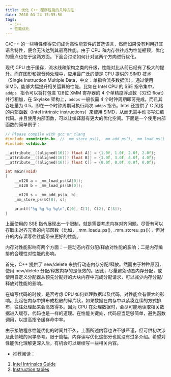 ```yaml
---
title: 优化 C++ 程序性能的几种方法
date: 2018-03-24 15:55:50
tags:
  - C++
  - 性能优化
---
```


C/C++ 的一些特性使得它们成为高性能软件的首选语言，然而如果没有利用好其语言特性，便会无法达到其最高性能。由于 CPU 和内存往往成为性能瓶颈，优化的重点也在于这两方面。下面会讨论如何针对这两个方向进行优化。
<!--more-->
现代 CPU 由于缓存，流水线和架构之类的升级，性能对比从前已经有了极大的提升。而在图形和视音频处理中，应用最广泛的便是 CPU 提供的 SIMD 技术（Single Instruction Multiple Data，中文：单指令流多数据流）。通过使用 SIMD，能够大幅提升相关运算的性能。比如在 Intel CPU 的 SSE 指令集中，`addps ` 指令可以将打包进 128位 XMM 寄存器的 4 个单精度浮点数（32位 float）并行相加，在 Skylake 架构上，`addps` 一般仅需 4 个时钟周期即可完成，而且其吞吐量为 0.5，即在一个时钟周期可执行两次 `addps` 指令。Intel 还提供了 C 风格的内部函数（Intel intrinsic instructions）来使用 SIMD，从而无需手动书写汇编代码。并且使用内部函数，可以让编译器有更大的优化空间。下面是一个使用内部函数的简单例子：

```c
// Please compile with gcc or clang
#include <xmmintrin.h>	// _mm_store_ps(), _mm_add_ps(), _mm_load_ps()
#include <stdio.h>

__attribute__((aligned(16))) float A[] = {1.0f, 1.0f, 2.0f, 2.0f};
__attribute__((aligned(16))) float B[] = {3.0f, 3.0f, 4.0f, 4.0f};
__attribute__((aligned(16))) float C[] = {0.0f, 0.0f, 0.0f, 0.0f};

int main(void)
{
	__m128 a = _mm_load_ps(&A[0]);
	__m128 b = _mm_load_ps(&B[0]);

	__m128 s = _mm_add_ps(a, b);
	_mm_store_ps(&C[0], s);

	printf("%g %g %g %g\n",C[0], C[1], C[2], C[3]);
}
```

上面使用的 SSE 指令展现出一个限制，就是需要考虑内存对齐问题。尽管有可以存取未对齐元素的内部函数（比如，_mm_loadu_ps(), _mm_storeu_ps()），但对齐的内存读写往往能带来更好的性能。

内存对性能影响有两个方面：一是动态内存分配/释放对性能的影响；二是内存编排的合理性对性能的影响。

首先，C++ 提供了 new/delete 来执行动态内存分配/释放。然而由于种种原因，使用 new/delete 分配/释放内存的是低效的。因此，尽量避免动态内存分配，或使用自定义分配器从预先分配好的大块内存中完成分配请求，可以减少内存分配/释放对性能的影响。

在编写代码的时候，是否考虑 CPU 如何处理数据以及代码，对性能会有很大的影响。比起在内存中排布成松散的碎片状，如果数据在内存中以紧凑连续的方式排布，往往处理起来会高效得多。因为 CPU 在处理数据时，会尽可能地读取相关数据进入缓存，代码也是一样的道理。在性能关键处，代码应当足够简单，避免函数调用，以提高指令缓存命中率。

由于接触程序性能优化的时间并不久，上面所述内容也许不够严谨，但可供初次涉及此领域的同学参考。限于篇幅，内存读写优化这部分也就没有过多介绍。希望对性能优化理解更深入后，有机会可以继续写一些相关内容。

 - 推荐阅读：

  1. [Intel Intrinsics Guide](https://software.intel.com/sites/landingpage/IntrinsicsGuide/)
  2. [Instruction tables](http://www.agner.org/optimize/instruction_tables.pdf "Lists of instruction latencies, throughputs and micro-operation breakdowns for Intel, AMD
and VIA CPUs")
